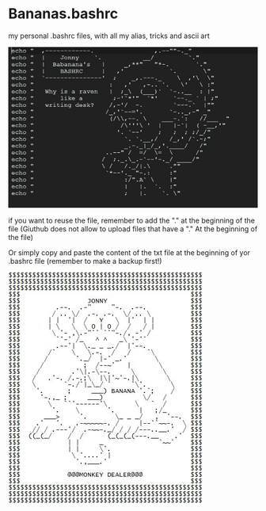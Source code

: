# Bananas.bashrc
my personal .bashrc files, with all my alias, tricks and ascii art

![Alt text](https://raw.githubusercontent.com/JonnyBanana/Bananas.bashrc/master/IMG/Bananas2.JPG)

if you want to reuse the file, remember to add the "." at the beginning of the file
(Giuthub does not allow to upload files that have a "." At the beginning of the file)

Or simply copy and paste the content of the txt file at the beginning of yor .bashrc file
(remember to make a backup first!)

![Alt text](https://raw.githubusercontent.com/JonnyBanana/Bananas.bashrc/master/IMG/Monkey_Bananas.JPG)


